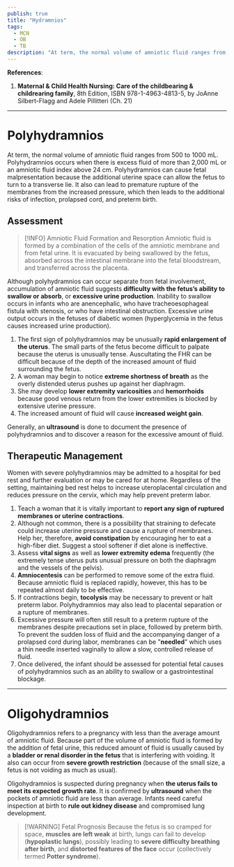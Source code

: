 ```yaml
---
publish: true
title: "Hydramnios"
tags:
  - MCN
  - OB
  - TB
description: "At term, the normal volume of amniotic fluid ranges from 500 to 1000 mL. Various dysfunctions are related to either an excess or a decrease in this amount, both as etiologies and consequences of the imbalance."
---
```

**References**:
1. **Maternal & Child Health Nursing: Care of the childbearing & childrearing family**, 8th Edition, ISBN 978-1-4963-4813-5, by JoAnne Silbert-Flagg and Adele Pillitteri (Ch. 21)

___

# Polyhydramnios
At term, the normal volume of amniotic fluid ranges from 500 to 1000 mL. Polyhydramnios occurs when there is excess fluid of more than 2,000 mL or an amniotic fluid index above 24 cm. Polyhydramnios can cause fetal malpresentation because the additional uterine space can allow the fetus to turn to a transverse lie. It also can lead to premature rupture of the membranes from the increased pressure, which then leads to the additional risks of infection, prolapsed cord, and preterm birth.

## Assessment

>[!INFO] Amniotic Fluid Formation and Resorption
>Amniotic fluid is formed by a combination of the cells of the amniotic membrane and from fetal urine. It is evacuated by being swallowed by the fetus, absorbed across the intestinal membrane into the fetal bloodstream, and transferred across the placenta.

Although polyhydramnios can occur separate from fetal involvement, accumulation of amniotic fluid suggests **difficulty with the fetus’s ability to swallow or absorb**, or **excessive urine production**. Inability to swallow occurs in infants who are anencephalic, who have tracheoesophageal fistula with stenosis, or who have intestinal obstruction. Excessive urine output occurs in the fetuses of diabetic women (hyperglycemia in the fetus causes increased urine production).
1. The first sign of polyhydramnios may be unusually **rapid enlargement of the uterus**. The small parts of the fetus become difficult to palpate because the uterus is unusually tense. Auscultating the FHR can be difficult because of the depth of the increased amount of fluid surrounding the fetus.
2. A woman may begin to notice **extreme shortness of breath** as the overly distended uterus pushes up against her diaphragm.
3. She may develop **lower extremity varicosities** and **hemorrhoids** because good venous return from the lower extremities is blocked by extensive uterine pressure.
4. The increased amount of fluid will cause **increased weight gain**.

Generally, an **ultrasound** is done to document the presence of polyhydramnios and to discover a reason for the excessive amount of fluid.

## Therapeutic Management
Women with severe polyhydramnios may be admitted to a hospital for bed rest and further evaluation or may be cared for at home. Regardless of the setting, maintaining bed rest helps to increase uteroplacental circulation and reduces pressure on the cervix, which may help prevent preterm labor.
1. Teach a woman that it is vitally important to **report any sign of ruptured membranes or uterine contractions**.
2. Although not common, there is a possibility that straining to defecate could increase uterine pressure and cause a rupture of membranes. Help her, therefore, **avoid constipation** by encouraging her to eat a high-fiber diet. Suggest a stool softener if diet alone is ineffective.
3. Assess **vital signs** as well as **lower extremity edema** frequently (the extremely tense uterus puts unusual pressure on both the diaphragm and the vessels of the pelvis).
4. **Amniocentesis** can be performed to remove some of the extra fluid. Because amniotic fluid is replaced rapidly, however, this has to be repeated almost daily to be effective.
5. If contractions begin, **tocolysis** may be necessary to prevent or halt preterm labor. Polyhydramnios may also lead to placental separation or a rupture of membranes.
6. Excessive pressure will often still result to a preterm rupture of the membranes despite precautions set in place, followed by preterm birth. To prevent the sudden loss of fluid and the accompanying danger of a prolapsed cord during labor, membranes can be "**needled**" which uses a thin needle inserted vaginally to allow a slow, controlled release of fluid.
7. Once delivered, the infant should be assessed for potential fetal causes of polyhydramnios such as an ability to swallow or a gastrointestinal blockage.

___

# Oligohydramnios
Oligohydramnios refers to a pregnancy with less than the average amount of amniotic fluid. Because part of the volume of amniotic fluid is formed by the addition of fetal urine, this reduced amount of fluid is usually caused by a **bladder or renal disorder in the fetus** that is interfering with voiding. It also can occur from **severe growth restriction** (because of the small size, a fetus is not voiding as much as usual).

Oligohydramnios is suspected during pregnancy when **the uterus fails to meet its expected growth rate**. It is confirmed by **ultrasound** when the pockets of amniotic fluid are less than average. Infants need careful inspection at birth to **rule out kidney disease** and compromised lung development.

>[!WARNING] Fetal Prognosis
>Because the fetus is so cramped for space, **muscles are left weak** at birth, lungs can fail to develop (**hypoplastic lungs**), possibly leading to **severe difficulty breathing after birth**, and **distorted features of the face** occur (collectively termed **Potter syndrome**).
